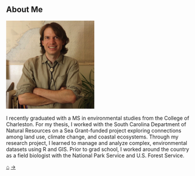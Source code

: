 ## About Me

<img src="./images/headshot.jpg" height="240" width="240">

I recently graduated with a MS in environmental studies from the College of Charleston. For my thesis, I worked with the South Carolina Department of Natural Resources on a Sea Grant-funded project exploring connections among land use, climate change, and coastal ecosystems. Through my research project, I learned to manage and analyze complex, environmental datasets using R and GIS. Prior to grad school, I worked around the country as a field biologist with the National Park Service and U.S. Forest Service.<br/>

[&#8962;](./index)     [&#8594;](./pages/contact)
